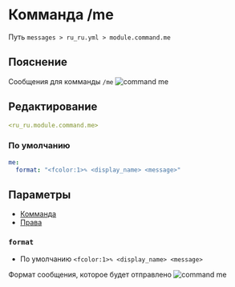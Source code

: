 # Комманда /me
Путь `messages > ru_ru.yml > module.command.me`

## Пояснение
Сообщения для комманды `/me`
![command me](/commandme.png)

## Редактирование
```yaml
<ru_ru.module.command.me>
```

### По умолчанию
```yaml
me:
  format: "<fcolor:1>✎ <display_name> <message>"
```

## Параметры

- [Комманда](/en/commands/module/command/me/)
- [Права](/en/permissions/module/command/me/)

### `format`
- По умолчанию `<fcolor:1>✎ <display_name> <message>`

Формат сообщения, которое будет отправлено
![command me](/commandme.png)



